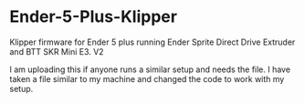 # Ender-5-Plus-Klipper
Klipper firmware for Ender 5 plus running Ender Sprite Direct Drive Extruder and BTT SKR Mini E3. V2

I am uploading this if anyone runs a similar setup and needs the file. I have taken a file similar to my machine and changed the code to work with my setup. 
